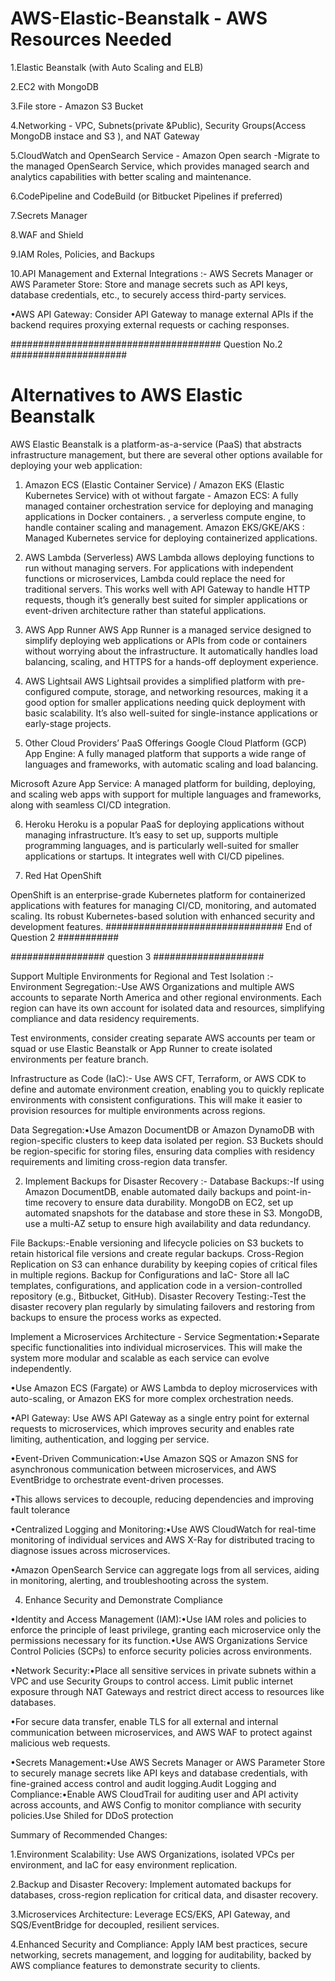 # AWS-Elastic-Beanstalk -  AWS Resources Needed
1.Elastic Beanstalk (with Auto Scaling and ELB) 

2.EC2 with MongoDB
   
3.File store - Amazon S3 Bucket 

4.Networking - VPC, Subnets(private &Public), Security Groups(Access MongoDB instace and S3 ), and NAT Gateway

5.CloudWatch and OpenSearch Service - Amazon Open search -Migrate to the managed OpenSearch Service, which provides managed search and analytics capabilities with better scaling and maintenance.

6.CodePipeline and CodeBuild (or Bitbucket Pipelines if preferred)

7.Secrets Manager

8.WAF and Shield

9.IAM Roles, Policies, and Backups

10.API Management and External Integrations :- AWS Secrets Manager or AWS Parameter Store: Store and manage secrets such as API keys, database credentials, etc., to securely access third-party services.

•AWS API Gateway: Consider API Gateway to manage external APIs if the backend requires proxying external requests or caching responses.

###################################### Question No.2 #####################

# Alternatives to AWS Elastic Beanstalk
AWS Elastic Beanstalk is a platform-as-a-service (PaaS) that abstracts infrastructure management, but there are several other options available for deploying your web application:

1. Amazon ECS (Elastic Container Service) / Amazon EKS (Elastic Kubernetes Service) with ot without fargate - 
  Amazon ECS: A fully managed container orchestration service for deploying and managing applications in Docker containers. , a serverless compute engine, to handle container scaling and management.
Amazon EKS/GKE/AKS : Managed Kubernetes service for deploying containerized applications. 

2. AWS Lambda (Serverless)
 AWS Lambda allows deploying functions to run without managing servers. For applications with independent functions or microservices, Lambda could replace the need for traditional servers. This works well with API Gateway to handle HTTP requests, though it’s generally best suited for simpler applications or event-driven architecture rather than stateful applications.
3. AWS App Runner
 AWS App Runner is a managed service designed to simplify deploying web applications or APIs from code or containers without worrying about the infrastructure. It automatically handles load balancing, scaling, and HTTPS for a hands-off deployment experience.

4. AWS Lightsail
 AWS Lightsail provides a simplified platform with pre-configured compute, storage, and networking resources, making it a good option for smaller applications needing quick deployment with basic scalability. It’s also well-suited for single-instance applications or early-stage projects.

5. Other Cloud Providers’ PaaS Offerings
Google Cloud Platform (GCP) App Engine: A fully managed platform that supports a wide range of languages and frameworks, with automatic scaling and load balancing.

Microsoft Azure App Service: A managed platform for building, deploying, and scaling web apps with support for multiple languages and frameworks, along with seamless CI/CD integration.

6. Heroku
 Heroku is a popular PaaS for deploying applications without managing infrastructure. It’s easy to set up, supports multiple programming languages, and is particularly well-suited for smaller applications or startups. It integrates well with CI/CD pipelines.

8. Red Hat OpenShift
   
OpenShift is an enterprise-grade Kubernetes platform for containerized applications with features for managing CI/CD, monitoring, and automated scaling. Its  robust Kubernetes-based solution with enhanced security and development features.
################################ End of Question 2 ###########


#################  question 3 ####################

Support Multiple Environments for Regional and Test Isolation :- Environment Segregation:-Use AWS Organizations and multiple AWS accounts to separate North America and other regional environments. Each region can have its own account for isolated data and resources, simplifying compliance and data residency requirements.

Test environments, consider creating separate AWS accounts per team or squad or use Elastic Beanstalk or App Runner to create isolated environments per feature branch.

Infrastructure as Code (IaC):- Use AWS CFT, Terraform, or AWS CDK to define and automate environment creation, enabling you to quickly replicate environments with consistent configurations. This will make it easier to provision resources for multiple environments across regions.

Data Segregation:•Use Amazon DocumentDB or Amazon DynamoDB with region-specific clusters to keep data isolated per region.
S3 Buckets should be region-specific for storing files, ensuring data complies with residency requirements and limiting cross-region data transfer.

2. Implement Backups for Disaster Recovery :- 
Database Backups:-If using Amazon DocumentDB, enable automated daily backups and point-in-time recovery to ensure data durability.
 MongoDB on EC2, set up automated snapshots for the database and store these in S3. MongoDB, use a multi-AZ setup to ensure high availability and data redundancy.

File Backups:-Enable versioning and lifecycle policies on S3 buckets to retain historical file versions and create regular backups.
Cross-Region Replication on S3 can enhance durability by keeping copies of critical files in multiple regions.
Backup for Configurations and IaC- Store all IaC templates, configurations, and application code in a version-controlled repository (e.g., Bitbucket, GitHub).
Disaster Recovery Testing:-Test the disaster recovery plan regularly by simulating failovers and restoring from backups to ensure the process works as expected.

 Implement a Microservices Architecture - Service Segmentation:•Separate specific functionalities into individual microservices. This will make the system more modular and scalable as each service can evolve independently.

•Use Amazon ECS (Fargate) or AWS Lambda to deploy microservices with auto-scaling, or Amazon EKS for more complex orchestration needs.

•API Gateway: Use AWS API Gateway as a single entry point for external requests to microservices, which improves security and enables rate limiting, authentication, and logging per service.

•Event-Driven Communication:•Use Amazon SQS or Amazon SNS for asynchronous communication between microservices, and AWS EventBridge to orchestrate event-driven processes.

•This allows services to decouple, reducing dependencies and improving fault tolerance

•Centralized Logging and Monitoring:•Use AWS CloudWatch for real-time monitoring of individual services and AWS X-Ray for distributed tracing to diagnose issues across microservices.

•Amazon OpenSearch Service can aggregate logs from all services, aiding in monitoring, alerting, and troubleshooting across the system.

4. Enhance Security and Demonstrate Compliance
   
•Identity and Access Management (IAM):•Use IAM roles and policies to enforce the principle of least privilege, granting each microservice only the permissions necessary for its function.•Use AWS Organizations Service Control Policies (SCPs) to enforce security policies across environments.

•Network Security:•Place all sensitive services in private subnets within a VPC and use Security Groups to control access. Limit public internet exposure through NAT Gateways and restrict direct access to resources like databases.

•For secure data transfer, enable TLS for all external and internal communication between microservices, and AWS WAF to protect against malicious web requests.

•Secrets Management:•Use AWS Secrets Manager or AWS Parameter Store to securely manage secrets like API keys and database credentials, with fine-grained access control and audit logging.Audit Logging and Compliance:•Enable AWS CloudTrail for auditing user and API activity across accounts, and AWS Config to monitor compliance with security policies.Use Shiled for DDoS protection 


Summary of Recommended Changes:

1.Environment Scalability: Use AWS Organizations, isolated VPCs per environment, and IaC for easy environment replication.

2.Backup and Disaster Recovery: Implement automated backups for databases, cross-region replication for critical data, and disaster recovery.

3.Microservices Architecture: Leverage ECS/EKS, API Gateway, and SQS/EventBridge for decoupled, resilient services.

4.Enhanced Security and Compliance: Apply IAM best practices, secure networking, secrets management, and logging for auditability, backed by AWS compliance features to demonstrate security to clients.


